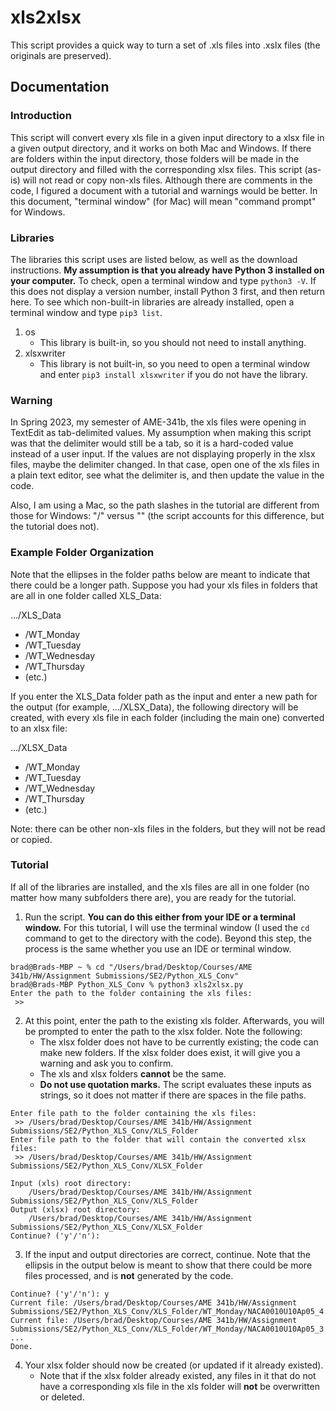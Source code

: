 # xls2xlsx
This script provides a quick way to turn a set of .xls files into .xslx files (the originals are preserved).

## Documentation

### Introduction
This script will convert every xls file in a given input directory to a xlsx file in a given output directory, and it works on both Mac and Windows. If there are folders within the input directory, those folders will be made in the output directory and filled with the corresponding xlsx files. This script (as-is) will not read or copy non-xls files. Although there are comments in the code, I figured a document with a tutorial and warnings would be better. In this document, "terminal window" (for Mac) will mean "command prompt" for Windows.

### Libraries
The libraries this script uses are listed below, as well as the download instructions. **My assumption is that you already have Python 3 installed on your computer.** To check, open a terminal window and type `python3 -V`. If this does not display a version number, install Python 3 first, and then return here. To see which non-built-in libraries are already installed, open a terminal window and type `pip3 list`.
1. os
    * This library is built-in, so you should not need to install anything.
2. xlsxwriter
    * This library is not built-in, so you need to open a terminal window and enter `pip3 install xlsxwriter` if you do not have the library.

### Warning
In Spring 2023, my semester of AME-341b, the xls files were opening in TextEdit as tab-delimited values. My assumption when making this script was that the delimiter would still be a tab, so it is a hard-coded value instead of a user input. If the values are not displaying properly in the xlsx files, maybe the delimiter changed. In that case, open one of the xls files in a plain text editor, see what the delimiter is, and then update the value in the code.

Also, I am using a Mac, so the path slashes in the tutorial are different from those for Windows: "/" versus "\" (the script accounts for this difference, but the tutorial does not).

### Example Folder Organization
Note that the ellipses in the folder paths below are meant to indicate that there could be a longer path. Suppose you had your xls files in folders that are all in one folder called XLS_Data:

.../XLS_Data
* /WT_Monday
* /WT_Tuesday
* /WT_Wednesday
* /WT_Thursday
* (etc.)

If you enter the XLS_Data folder path as the input and enter a new path for the output (for example, .../XLSX_Data), the following directory will be created, with every xls file in each folder (including the main one) converted to an xlsx file:

.../XLSX_Data
* /WT_Monday
* /WT_Tuesday
* /WT_Wednesday
* /WT_Thursday
* (etc.)

Note: there can be other non-xls files in the folders, but they will not be read or copied.

### Tutorial
If all of the libraries are installed, and the xls files are all in one folder (no matter how many subfolders there are), you are ready for the tutorial.
1. Run the script. **You can do this either from your IDE or a terminal window.** For this tutorial, I will use the terminal window (I used the `cd` command to get to the directory with the code). Beyond this step, the process is the same whether you use an IDE or terminal window.
```
brad@Brads-MBP ~ % cd "/Users/brad/Desktop/Courses/AME 341b/HW/Assignment Submissions/SE2/Python_XLS_Conv"
brad@Brads-MBP Python_XLS_Conv % python3 xls2xlsx.py
Enter the path to the folder containing the xls files:
 >> 
```

2. At this point, enter the path to the existing xls folder. Afterwards, you will be prompted to enter the path to the xlsx folder. Note the following:
    * The xlsx folder does not have to be currently existing; the code can make new folders. If the xlsx folder does exist, it will give you a warning and ask you to confirm.
    * The xls and xlsx folders **cannot** be the same.
    * **Do not use quotation marks.** The script evaluates these inputs as strings, so it does not matter if there are spaces in the file paths.
```
Enter file path to the folder containing the xls files:
 >> /Users/brad/Desktop/Courses/AME 341b/HW/Assignment Submissions/SE2/Python_XLS_Conv/XLS_Folder
Enter file path to the folder that will contain the converted xlsx files:
 >> /Users/brad/Desktop/Courses/AME 341b/HW/Assignment Submissions/SE2/Python_XLS_Conv/XLSX_Folder

Input (xls) root directory:
    /Users/brad/Desktop/Courses/AME 341b/HW/Assignment Submissions/SE2/Python_XLS_Conv/XLS_Folder
Output (xlsx) root directory:
    /Users/brad/Desktop/Courses/AME 341b/HW/Assignment Submissions/SE2/Python_XLS_Conv/XLSX_Folder
Continue? ('y'/'n'):
```

3. If the input and output directories are correct, continue. Note that the ellipsis in the output below is meant to show that there could be more files processed, and is **not** generated by the code.
```
Continue? ('y'/'n'): y
Current file: /Users/brad/Desktop/Courses/AME 341b/HW/Assignment Submissions/SE2/Python_XLS_Conv/XLS_Folder/WT_Monday/NACA0010U10Ap05_4.xls
Current file: /Users/brad/Desktop/Courses/AME 341b/HW/Assignment Submissions/SE2/Python_XLS_Conv/XLS_Folder/WT_Monday/NACA0010U10Ap05_3.xls
...
Done.
```

4. Your xlsx folder should now be created (or updated if it already existed).
    * Note that if the xlsx folder already existed, any files in it that do not have a corresponding xls file in the xls folder will **not** be overwritten or deleted.
